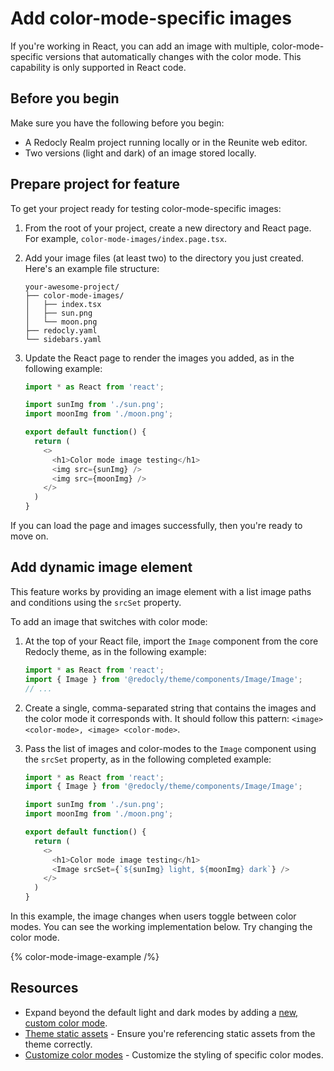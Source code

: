 # Add color-mode-specific images

If you're working in React, you can add an image with multiple, color-mode-specific versions that automatically changes with the color mode. This capability is only supported in React code.

## Before you begin

Make sure you have the following before you begin:

- A Redocly Realm project running locally or in the Reunite web editor.
- Two versions (light and dark) of an image stored locally.

## Prepare project for feature

To get your project ready for testing color-mode-specific images:

1. From the root of your project, create a new directory and React page. For example, `color-mode-images/index.page.tsx`.

2. Add your image files (at least two) to the directory you just created. Here's an example file structure:
    ```treeview
    your-awesome-project/
    ├── color-mode-images/
    │   ├── index.tsx
    │   ├── sun.png
    │   └── moon.png
    ├── redocly.yaml
    └── sidebars.yaml
    ```

3. Update the React page to render the images you added, as in the following example:
    ```javascript
    import * as React from 'react';

    import sunImg from './sun.png';
    import moonImg from './moon.png';

    export default function() {
      return (
        <>
          <h1>Color mode image testing</h1>
          <img src={sunImg} />
          <img src={moonImg} />
        </>
      )
    }
    ```

If you can load the page and images successfully, then you're ready to move on.

## Add dynamic image element

This feature works by providing an image element with a list image paths and conditions using the `srcSet` property.

To add an image that switches with color mode:

1. At the top of your React file, import the `Image` component from the core Redocly theme, as in the following example:
    ```javascript
    import * as React from 'react';
    import { Image } from '@redocly/theme/components/Image/Image';
    // ...
    ```

2. Create a single, comma-separated string that contains the images and the color mode it corresponds with. It should follow this pattern: `<image> <color-mode>, <image> <color-mode>`.

3. Pass the list of images and color-modes to the `Image` component using the `srcSet` property, as in the following completed example:
    ```javascript
    import * as React from 'react';
    import { Image } from '@redocly/theme/components/Image/Image';

    import sunImg from './sun.png';
    import moonImg from './moon.png';

    export default function() {
      return (
        <>
          <h1>Color mode image testing</h1>
          <Image srcSet={`${sunImg} light, ${moonImg} dark`} />
        </>
      )
    }
    ```

In this example, the image changes when users toggle between color modes. You can see the working implementation below. Try changing the color mode.

{% color-mode-image-example /%}

## Resources

* Expand beyond the default light and dark modes by adding a [new, custom color mode](./add-color-mode.md).
* [Theme static assets](./theme-static-assets.md) - Ensure you're referencing static assets from the theme correctly.
* [Customize color modes](../branding/customize-color-modes.md) - Customize the styling of specific color modes.
